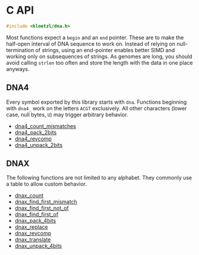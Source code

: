 # C API

```C
#include <kloetzl/dna.h>
```

Most functions expect a `begin` and an `end` pointer. These are to make the half-open interval of DNA sequence to work on. Instead of relying on null-termination of strings, using an end-pointer enables better SIMD and working only on subsequences of strings. As genomes are long, you should avoid calling `strlen` too often and store the length with the data in one place anyways.

## DNA4

Every symbol exported by this library starts with `dna`. Functions beginning with `dna4_` work on the letters `ACGT` exclusively. All other characters (lower case, null bytes, `U`) may trigger arbitrary behavior.

* [dna4_count_mismatches](dna4_count_mismatches.3.md)
* [dna4_pack_2bits](dna4_pack_2bits.3.md)
* [dna4_revcomp](dna4_revcomp.3.md)
* [dna4_unpack_2bits](dna4_unpack_2bits.3.md)

## DNAX

The following functions are not limited to any alphabet. They commonly use a table to allow custom behavior.

* [dnax_count](dnax_count.3.md)
* [dnax_find_first_mismatch](dnax_find_first_mismatch.3.md)
* [dnax_find_first_not_of](dnax_find_first_not_of.3.md)
* [dnax_find_first_of](dnax_find_first_of.3.md)
* [dnax_pack_4bits](dnax_pack_4bits.3.md)
* [dnax_replace](dnax_replace.3.md)
* [dnax_revcomp](dnax_revcomp.3.md)
* [dnax_translate](dnax_translate.3.md)
* [dnax_unpack_4bits](dnax_unpack_4bits.3.md)
